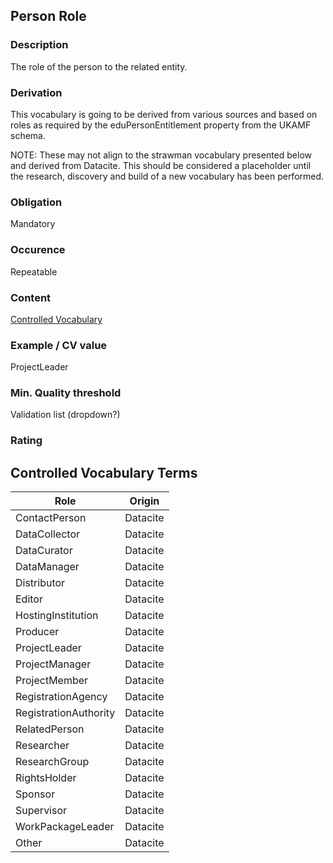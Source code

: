 ## Person Role

### Description
The role of the person to the related entity.
### Derivation
This vocabulary is going to be derived from various sources and based on roles as required by the eduPersonEntitlement property from the UKAMF schema.

NOTE: These may not align to the strawman vocabulary presented below and derived from Datacite. This should be considered a placeholder until the research, discovery and build of a new vocabulary has been performed.

### Obligation	
Mandatory
### Occurence	
Repeatable
### Content
[Controlled Vocabulary](#controlled-vocabulary-terms)
### Example / CV value
ProjectLeader
### Min. Quality threshold	
Validation list (dropdown?)
### Rating

## Controlled Vocabulary Terms

Role | Origin
-----|-------------
ContactPerson | Datacite
DataCollector | Datacite
DataCurator | Datacite
DataManager | Datacite
Distributor | Datacite
Editor | Datacite
HostingInstitution | Datacite
Producer | Datacite
ProjectLeader | Datacite
ProjectManager | Datacite
ProjectMember | Datacite
RegistrationAgency | Datacite
RegistrationAuthority | Datacite
RelatedPerson | Datacite
Researcher | Datacite
ResearchGroup | Datacite
RightsHolder | Datacite
Sponsor | Datacite
Supervisor | Datacite
WorkPackageLeader | Datacite
Other | Datacite
